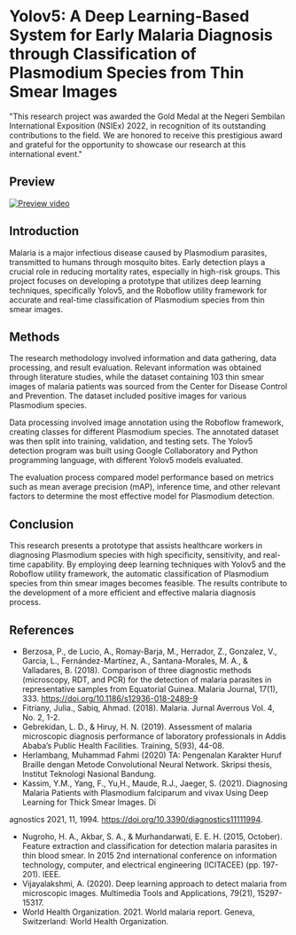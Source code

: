 # Yolov5: A Deep Learning-Based System for Early Malaria Diagnosis through Classification of Plasmodium Species from Thin Smear Images

"This research project was awarded the Gold Medal at the Negeri Sembilan International Exposition (NSIEx) 2022, in recognition of its outstanding contributions to the field. We are honored to receive this prestigious award and grateful for the opportunity to showcase our research at this international event."

## Preview

[![Preview video](https://i.ytimg.com/vi/eBggPVWZ5OM/hqdefault.jpg)](https://www.youtube.com/watch?v=eBggPVWZ5OM)

## Introduction

Malaria is a major infectious disease caused by Plasmodium parasites, transmitted to humans through mosquito bites. Early detection plays a crucial role in reducing mortality rates, especially in high-risk groups. This project focuses on developing a prototype that utilizes deep learning techniques, specifically Yolov5, and the Roboflow utility framework for accurate and real-time classification of Plasmodium species from thin smear images.

## Methods

The research methodology involved information and data gathering, data processing, and result evaluation. Relevant information was obtained through literature studies, while the dataset containing 103 thin smear images of malaria patients was sourced from the Center for Disease Control and Prevention. The dataset included positive images for various Plasmodium species.

Data processing involved image annotation using the Roboflow framework, creating classes for different Plasmodium species. The annotated dataset was then split into training, validation, and testing sets. The Yolov5 detection program was built using Google Collaboratory and Python programming language, with different Yolov5 models evaluated.

The evaluation process compared model performance based on metrics such as mean average precision (mAP), inference time, and other relevant factors to determine the most effective model for Plasmodium detection.

## Conclusion

This research presents a prototype that assists healthcare workers in diagnosing Plasmodium species with high specificity, sensitivity, and real-time capability. By employing deep learning techniques with Yolov5 and the Roboflow utility framework, the automatic classification of Plasmodium species from thin smear images becomes feasible. The results contribute to the development of a more efficient and effective malaria diagnosis process.

## References

- Berzosa, P., de Lucio, A., Romay-Barja, M., Herrador, Z., Gonzalez, V., Garcia, L., Fernández-Martínez, A., Santana-Morales, M. A., & Valladares, B. (2018). Comparison of three diagnostic methods (microscopy, RDT, and PCR) for the detection of malaria parasites in representative samples from Equatorial Guinea. Malaria Journal, 17(1), 333. https://doi.org/10.1186/s12936-018-2489-9
- Fitriany, Julia., Sabiq, Ahmad. (2018). Malaria. Jurnal Averrous Vol. 4, No. 2, 1-2.
- Gebrekidan, L. D., & Hiruy, H. N. (2019). Assessment of malaria microscopic diagnosis performance of laboratory professionals in Addis Ababa’s Public Health Facilities. Training, 5(93), 44-08.
- Herlambang, Muhammad Fahmi (2020) TA: Pengenalan Karakter Huruf Braille dengan Metode Convolutional Neural Network. Skripsi thesis, Institut Teknologi Nasional Bandung.
- Kassim, Y.M., Yang, F., Yu,H., Maude, R.J., Jaeger, S. (2021). Diagnosing Malaria Patients with Plasmodium falciparum and vivax Using Deep Learning for Thick Smear Images. Di

agnostics 2021, 11, 1994. https://doi.org/10.3390/diagnostics11111994.
- Nugroho, H. A., Akbar, S. A., & Murhandarwati, E. E. H. (2015, October). Feature extraction and classification for detection malaria parasites in thin blood smear. In 2015 2nd international conference on information technology, computer, and electrical engineering (ICITACEE) (pp. 197-201). IEEE.
- Vijayalakshmi, A. (2020). Deep learning approach to detect malaria from microscopic images. Multimedia Tools and Applications, 79(21), 15297-15317.
- World Health Organization. 2021. World malaria report. Geneva, Switzerland: World Health Organization.
